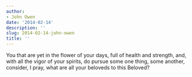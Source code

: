 ```yaml
---
author:
- John Owen
date: '2014-02-14'
description: ''
slug: 2014-02-14-john-owen
title: ''
---
```

You that are yet in the flower of your days, full of health and strength, and, with all the vigor of your spirits, do pursue some one thing, some another, consider, I pray, what are all your beloveds to this Beloved?



